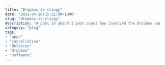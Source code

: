 ```yaml
---
title: "Dropbox is clingy"
date: "2021-04-26T15:21:00+1300"
slug: "dropbox-is-clingy"
description: "A post in which I post about how involved the Dropbox cancellation process is."
category: "blog"
tags:
- "apps"
- "cancellation"
- "deletion"
- "dropbox"
- "software"
---
```

